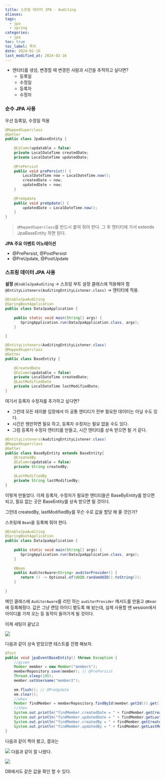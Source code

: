 ```yaml
---
title: 스프링 데이터 JPA - Auditing
aliases: 
tags:
  - jpa
  - spring
categories:
  - jpa
toc: true
toc_label: 목차
date: 2024-02-16
last_modified_at: 2024-02-16
---
```

- 엔티티를 생성, 변경할 때 변경한 사람과 시간을 추적하고 싶다면?
	- 등록일
	- 수정일
	- 등록자
	- 수정자

### 순수 JPA 사용
우선 등록일, 수정일 적용

```java
@MappedSuperclass  
@Getter  
public class JpaBaseEntity {  
  
    @Column(updatable = false)  
    private LocalDateTime createdDate;  
    private LocalDateTime updatedDate;  
  
    @PrePersist  
    public void prePersist() {  
        LocalDateTime now = LocalDateTime.now();  
        createdDate = now;  
        updatedDate = now;  
    }  
  
    @PreUpdate  
    public void preUpdate() {  
        updatedDate = LocalDateTime.now();  
    }  
}
```

> `@MappedSuperclass`를 반드시 붙혀 줘야 한다. 그 후 엔티티에 가서 extends JpaBaseEntity 하면 된다.
 
**JPA 주요 이벤트 어노테이션**
- @PrePersist, @PostPersist
- @PreUpdate, @PostUpdate

### 스프링 데이터 JPA 사용

**설정**
`@EnableJpaAuditing` → 스프링 부트 설정 클래스에 적용해야 함
`@EntityListeners(AuditingEntityListener.class)` → 엔티티에 적용.

```java
@EnableJpaAuditing  
@SpringBootApplication  
public class DataJpaApplication {  
  
    public static void main(String[] args) {  
       SpringApplication.run(DataJpaApplication.class, args);  
    }  
  
}
```

```java
@EntityListeners(AuditingEntityListener.class)  
@MappedSuperclass  
@Getter  
public class BaseEntity {  
  
    @CreatedDate  
    @Column(updatable = false)  
    private LocalDateTime createdDate;  
    @LastModifiedDate  
    private LocalDateTime lastModifiedDate;  
}
```

여기서 등록자 수정자를 추가하고 싶다면? 
- 그런데 모든 테이블 입장에서 이 공통 엔티티가 전부 필요한 데이터는 아닐 수도 있다.
- 시간은 웬만하면 필요 하고, 등록자 수정자는 필요 없을 수도 있다.
- 그럼 등록자 수정자 엔티티를 만들고, 시간 엔티티를 상속 받으면 될 거 같다.


```java
@EntityListeners(AuditingEntityListener.class)  
@MappedSuperclass  
@Getter  
public class BaseByEntity extends BaseEntity{  
    @CreatedBy  
    @Column(updatable = false)  
    private String createdBy;  
  
    @LastModifiedBy  
    private String lastModifiedBy;  
}
```

이렇게 만들었다. 이제 등록자, 수정자가 필요한 엔티티들은 BaseByEntity를 받으면 되고, 
필요 없는 곳은 BaseEntity를 상속 받으면 될  것이다.

그런데 createdBy, lastModifiedBy를 무슨 수로 값을 할당 해 줄 것인가?
 
스프링에 `Bean`을 등록해 줘야 한다.

```java
@EnableJpaAuditing  
@SpringBootApplication  
public class DataJpaApplication {  
  
    public static void main(String[] args) {  
       SpringApplication.run(DataJpaApplication.class, args);  
    }  
  
    @Bean  
    public AuditorAware<String> auditorProvider() {  
       return () -> Optional.of(UUID.randomUUID().toString());  
    }  
  
}
```

메인 클래스에 `AuditorAware`를 리턴 하는 `auditorProvider` 메서드를 만들고 `@Bean`에 등록해줬다.
값은 그냥 랜덤 아이디 뱉도록 해 놨는데, 실제 사용할 땐 session에서 아이디를 가져 오는 등 
동작이 들어가게 될 것이다.

이제 세팅이 끝났고 

![](https://i.imgur.com/Bz8xGoG.png)

다음과 같이 상속 받았으면 테스트를 진행 해보자.

```java
@Test  
public void jpaEventBaseEntity() throws Exception {  
    //given  
    Member member = new Member("member1");  
    memberRepository.save(member); // @PrePersist  
    Thread.sleep(100);  
    member.setUsername("member2");  
  
    em.flush(); // @PreUpdate  
    em.clear();  
    //when  
    Member findMember = memberRepository.findById(member.getId()).get();  
    //then  
    System.out.println("findMember.createdDate = " + findMember.getCreatedDate());  
    System.out.println("findMember.updatedDate = " + findMember.getLastModifiedDate());  
    System.out.println("findMember.createdBy = " + findMember.getCreatedBy());  
    System.out.println("findMember.updatedBy = " + findMember.getLastModifiedBy());  
}
```

다음과 같이 찍어 봤고, 결과는 

![](https://i.imgur.com/38GztFG.png)
다음과 같이 잘 나왔다.

![](https://i.imgur.com/VaQ0QQo.png)

DB에서도 같은 값을 확인 할 수 있다.


